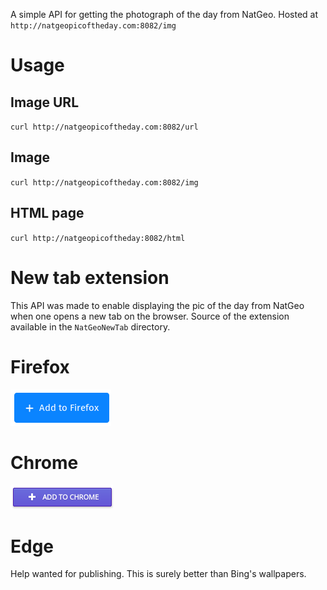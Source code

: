 A simple API for getting the photograph of the day from NatGeo.
Hosted at `http://natgeopicoftheday.com:8082/img`

# Usage
## Image URL
`curl http://natgeopicoftheday.com:8082/url`

## Image
`curl http://natgeopicoftheday.com:8082/img`

## HTML page
`curl http://natgeopicoftheday:8082/html`

# New tab extension
This API was made to enable displaying the pic of the day from NatGeo when one opens a new tab on the browser. Source of the extension available in the `NatGeoNewTab` directory.
# Firefox
[ ![Add to Firefox](https://github.com/madhavanmalolan/natgeopicoftheday/blob/master/res/addtofirefox.png?raw=true") ](https://addons.mozilla.org/en-US/firefox/addon/nat-geo-new-tab/?src=search)
# Chrome
[ ![Add to Chrome](https://github.com/madhavanmalolan/natgeopicoftheday/blob/master/res/addtochrome.png?raw=true") ](https://chrome.google.com/webstore/detail/nat-geo-new-tab/mcjjdmhpbpeejgkbdjpbccdphdefieca)

# Edge
Help wanted for publishing. This is surely better than Bing's wallpapers.
